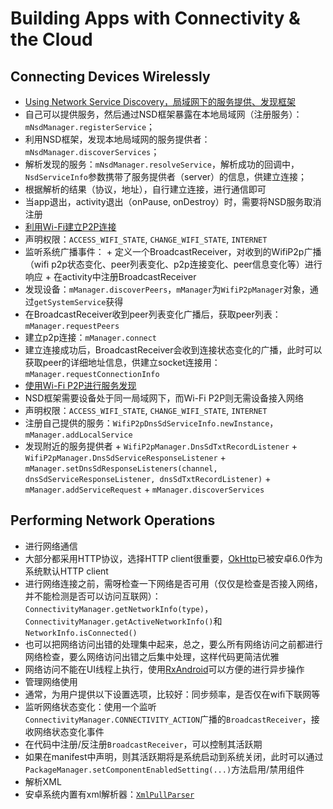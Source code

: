 # Building Apps with Connectivity & the Cloud

## Connecting Devices Wirelessly
+  [Using Network Service Discovery，局域网下的服务提供、发现框架](http://developer.android.com/intl/zh-cn/training/connect-devices-wirelessly/nsd.html)
  +  自己可以提供服务，然后通过NSD框架暴露在本地局域网（注册服务）：`mNsdManager.registerService`；
  +  利用NSD框架，发现本地局域网的服务提供者：`mNsdManager.discoverServices`；
  +  解析发现的服务：`mNsdManager.resolveService`，解析成功的回调中，`NsdServiceInfo`参数携带了服务提供者（server）的信息，供建立连接；
  +  根据解析的结果（协议，地址），自行建立连接，进行通信即可
  +  当app退出，activity退出（onPause, onDestroy）时，需要将NSD服务取消注册
+  [利用Wi-Fi建立P2P连接](http://developer.android.com/intl/zh-cn/training/connect-devices-wirelessly/wifi-direct.html)
  +  声明权限：`ACCESS_WIFI_STATE`, `CHANGE_WIFI_STATE`, `INTERNET`
  +  监听系统广播事件：
    +  定义一个BroadcastReceiver，对收到的WifiP2p广播（wifi p2p状态变化、peer列表变化、p2p连接变化、peer信息变化等）进行响应
    +  在activity中注册BroadcastReceiver
  +  发现设备：`mManager.discoverPeers`，`mManager`为`WifiP2pManager`对象，通过`getSystemService`获得
  +  在BroadcastReceiver收到peer列表变化广播后，获取peer列表：`mManager.requestPeers`
  +  建立p2p连接：`mManager.connect`
  +  建立连接成功后，BroadcastReceiver会收到连接状态变化的广播，此时可以获取peer的详细地址信息，供建立socket连接用：`mManager.requestConnectionInfo`
+  [使用Wi-Fi P2P进行服务发现](http://developer.android.com/intl/zh-cn/training/connect-devices-wirelessly/nsd-wifi-direct.html)
  +  NSD框架需要设备处于同一局域网下，而Wi-Fi P2P则无需设备接入网络
  +  声明权限：`ACCESS_WIFI_STATE`, `CHANGE_WIFI_STATE`, `INTERNET`
  +  注册自己提供的服务：`WifiP2pDnsSdServiceInfo.newInstance`，`mManager.addLocalService`
  +  发现附近的服务提供者
    +  `WifiP2pManager.DnsSdTxtRecordListener`
    +  `WifiP2pManager.DnsSdServiceResponseListener`
    +  `mManager.setDnsSdResponseListeners(channel, dnsSdServiceResponseListener, dnsSdTxtRecordListener)`
    +  `mManager.addServiceRequest`
    +  `mManager.discoverServices`

## Performing Network Operations
+  进行网络通信
  +  大部分都采用HTTP协议，选择HTTP client很重要，[OkHttp](https://github.com/square/okhttp)已被安卓6.0作为系统默认HTTP client
  +  进行网络连接之前，需呀检查一下网络是否可用（仅仅是检查是否接入网络，并不能检测是否可以访问互联网）：`ConnectivityManager.getNetworkInfo(type)`，`ConnectivityManager.getActiveNetworkInfo()`和`NetworkInfo.isConnected()`
  +  也可以把网络访问出错的处理集中起来，总之，要么所有网络访问之前都进行网络检查，要么网络访问出错之后集中处理，这样代码更简洁优雅
  +  网络访问不能在UI线程上执行，使用[RxAndroid](https://github.com/ReactiveX/RxAndroid)可以方便的进行异步操作
+  管理网络使用
  +  通常，为用户提供以下设置选项，比较好：同步频率，是否仅在wifi下联网等
  +  监听网络状态变化：使用一个监听`ConnectivityManager.CONNECTIVITY_ACTION`广播的`BroadcastReceiver`，接收网络状态变化事件
  +  在代码中注册/反注册`BroadcastReceiver`，可以控制其活跃期
  +  如果在manifest中声明，则其活跃期将是系统启动到系统关闭，此时可以通过`PackageManager.setComponentEnabledSetting(...)`方法启用/禁用组件
+  解析XML
  +  安卓系统内置有xml解析器：[`XmlPullParser`](http://developer.android.com/intl/zh-cn/reference/org/xmlpull/v1/XmlPullParser.html)
